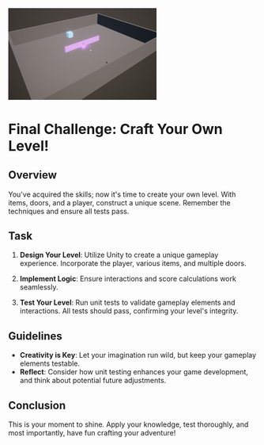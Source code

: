 <img src="SampleScene7.PNG" width="300"/>

# Final Challenge: Craft Your Own Level!

## Overview

You've acquired the skills; now it's time to create your own level. With items, doors, and a player, construct a unique scene. Remember the techniques and ensure all tests pass.

## Task

1. **Design Your Level**: Utilize Unity to create a unique gameplay experience. Incorporate the player, various items, and multiple doors.

2. **Implement Logic**: Ensure interactions and score calculations work seamlessly.

3. **Test Your Level**: Run unit tests to validate gameplay elements and interactions. All tests should pass, confirming your level's integrity.

## Guidelines

- **Creativity is Key**: Let your imagination run wild, but keep your gameplay elements testable.
- **Reflect**: Consider how unit testing enhances your game development, and think about potential future adjustments.

## Conclusion

This is your moment to shine. Apply your knowledge, test thoroughly, and most importantly, have fun crafting your adventure!
